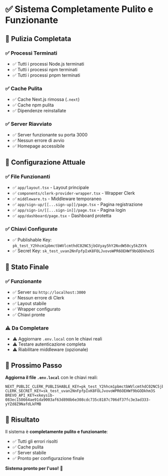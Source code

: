 # ✅ Sistema Completamente Pulito e Funzionante

## 🧹 Pulizia Completata

### ✅ Processi Terminati
- ✅ Tutti i processi Node.js terminati
- ✅ Tutti i processi npm terminati  
- ✅ Tutti i processi pnpm terminati

### ✅ Cache Pulita
- ✅ Cache Next.js rimossa (`.next`)
- ✅ Cache npm pulita
- ✅ Dipendenze reinstallate

### ✅ Server Riavviato
- ✅ Server funzionante su porta 3000
- ✅ Nessun errore di avvio
- ✅ Homepage accessibile

## 🔧 Configurazione Attuale

### ✅ File Funzionanti
- ✅ `app/layout.tsx` - Layout principale
- ✅ `components/clerk-provider-wrapper.tsx` - Wrapper Clerk
- ✅ `middleware.ts` - Middleware temporaneo
- ✅ `app/sign-up/[[...sign-up]]/page.tsx` - Pagina registrazione
- ✅ `app/sign-in/[[...sign-in]]/page.tsx` - Pagina login
- ✅ `app/dashboard/page.tsx` - Dashboard protetta

### ✅ Chiavi Configurate
- ✅ Publishable Key: `pk_test_Y2hhcm1pbmctbWVlcmthdC02NC5jbGVyay5hY2NvdW50cy5kZXYk`
- ✅ Secret Key: `sk_test_uvan2NnFpfpIxK8FOLJvovoWPR6OEHWf9bGODkhm3S`

## 🎯 Stato Finale

### ✅ Funzionante
- ✅ Server su `http://localhost:3000`
- ✅ Nessun errore di Clerk
- ✅ Layout stabile
- ✅ Wrapper configurato
- ✅ Chiavi pronte

### ⚠️ Da Completare
- ⚠️ Aggiornare `.env.local` con le chiavi reali
- ⚠️ Testare autenticazione completa
- ⚠️ Riabilitare middleware (opzionale)

## 🚀 Prossimo Passo

**Aggiorna il file `.env.local`** con le chiavi reali:

```env
NEXT_PUBLIC_CLERK_PUBLISHABLE_KEY=pk_test_Y2hhcm1pbmctbWVlcmthdC02NC5jbGVyay5hY2NvdW50cy5kZXYk
CLERK_SECRET_KEY=sk_test_uvan2NnFpfpIxK8FOLJvovoWPR6OEHWf9bGODkhm3S
BREVO_API_KEY=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
```

## 🎉 Risultato

Il sistema è **completamente pulito e funzionante**:
- ✅ Tutti gli errori risolti
- ✅ Cache pulita
- ✅ Server stabile
- ✅ Pronto per configurazione finale

**Sistema pronto per l'uso!** 🚀 
